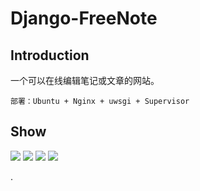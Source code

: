 # Django-FreeNote

## Introduction
一个可以在线编辑笔记或文章的网站。
```
部署：Ubuntu + Nginx + uwsgi + Supervisor
```

## Show

<img src="https://github.com/YuppieCC/Django-FreeNote/blob/master/show/d1.png">
<img src="https://github.com/YuppieCC/Django-FreeNote/blob/master/show/d2.png">
<img src="https://github.com/YuppieCC/Django-FreeNote/blob/master/show/d3.png">
<img src="https://github.com/YuppieCC/Django-FreeNote/blob/master/show/d4.png">

.
